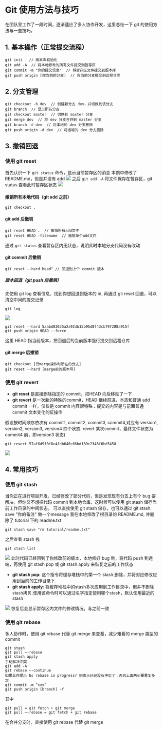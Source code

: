 # Git 使用方法与技巧
在团队里工作了一段时间，逐渐适应了多人协作开发，这里总结一下 git 的使用方法与一些技巧。

## 1. 基本操作（正常提交流程）

```
git init   // 版本库初始化
git add -A  // 将本地修改的所有文件提交到暂存区
git commit -m "你的提交信息"  // 将暂存区文件提交到版本库
git push origin [你当前的分支]  // 将当前分支提交到远程仓库
```
<!--more-->

## 2. 分支管理
```
git checkout -b dev  // 创建新分支 dev，并切换到该分支
git branch  // 显示所有分支
git checkout master  // 切换到 master 分支
git merge dev  // 将 dev 分支合并到 master 分支
git branch -d dev  // 将本地的 dev 分支删除
git push origin -d dev  // 将远端的 dev 分支删除
```

## 3. 撤销回退 
### 使用 git reset
首先认识一下 `git status` 命令，显示当前暂存区的消息
本例中修改了 README.md，但是并没有 add
![](http://or7tt6rug.bkt.clouddn.com/git-status.jpg)
之后 `git add -A` 将文件保存在暂存区，git status 查看此时暂存区状态
![](http://or7tt6rug.bkt.clouddn.com/git-status2.jpg)

#### 撤销所有本地代码（git add 之前）
```
git checkout .
```

#### git add 后撤销
```
git reset HEAD .  // 撤销所有add文件
git reset HEAD -filename  // 撤销单个add文件
```
通过 `git status` 查看暂存区内无状态，说明此时本地分支代码没有改动

#### git commit 后撤销
```
git reset --hard head^ // 回退到上个 commit 版本
```

##### 版本回退（git push 后撤销）
先使用 git log 查看信息，找到你想回退到版本的 id, 再通过 git reset 回退，可以清空中间的提交记录

```
git log
```
![](http://or7tt6rug.bkt.clouddn.com/git-log.jpg)

```
git reset --hard 5aabd83035a2a92db15b95d0f43cb797288a915f
git push origin HEAD --force
```
这里 HEAD 指当前版本，把回退后的当前版本强行提交到远程仓库

#### git merge 后撤销
```
git checkout [行merge操作时所在的分支]
git reset --hard [merge前的版本号]
```

### 使用 git revert
- **git reset** 是直接删除指定的 commit，把HEAD 向后移动了一下
- **git revert** 是一次新的特殊的commit，HEAD 继续前进，本质和普通 add commit 一样，仅仅是 commit 内容很特殊：提交的内容是与前面普通 commit 文本变化的反操作

假设按时间顺序依次有 commit1, commit2, commit3, commit4,对应有 version1, version2, version3, version4 四个状态.
revert 某次commit，最终文件状态为 commit4 前，即version3 状态)
```
git revert 57af6d9f0f8e4fdb646e86bd189c2346f6bd5458
```
![](http://or7tt6rug.bkt.clouddn.com/git-revert1.png)

## 4. 常用技巧
### 使用 git stash
当你正在进行项目开发，已经修改了部分代码，但是发现现有分支上有个 bug 要解决，但你又不想把代码 commit 到本地仓库，这时候可以使用 git stash 储存当前工作目录的中间状态。
可以直接使用 git stash 储存，也可以通过 git stash save "你的备注" 做一个message
我在本地修改了根目录的 README.md, 并删除了 tutorial 下的 readme.txt
```
git stash save "rm tutorial/readme.txt"
```
之后查看 stash 栈
```
git stash list
```
![](http://or7tt6rug.bkt.clouddn.com/git-stash1.jpg)
此时代码已经回到了你修改前的版本，本地修好 bug 后，将代码 push 到远端，再使用 git stash pop 或 git stash apply 来恢复之前的工作状态
- **git stash pop**: 这个指令将缓存堆栈中的第一个 stash 删除，并将对应修改应用到当前的工作目录下.
- **git stash apply**: 将缓存堆栈中的stash多次应用到工作目录中，但并不删除stash拷贝.使用该命令时可以通过名字指定使用哪个stash，默认使用最近的stash

![](http://or7tt6rug.bkt.clouddn.com/git-stash2.jpg)
恢复后会显示暂存区内文件的修改情况，与之前一致

### 使用 git rebase
多人协作时，使用 git rebase 代替 git merge 来变基，减少难看的 merge 类型的 commit
```
git stash
git pull —-rebase
git stash apply
手动解决冲突
git add -A
git rebase —-continue
如果此时提示 No rebase in progress? 则表示已经没有冲突了；否则上面两步要重复多次
git commit -m “xxx”
git push origin [branch] -f
```
其中
```
git pull = git fetch + git merge
git pull –-rebase = git fetch + git rebase
```
在合并分支时，直接使用 git rebase 代替 git merge